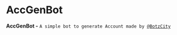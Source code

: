 # AccGenBot

**AccGenBot -** `A simple bot to generate Account made by `[`@BotzCity`](t.me/BotzCity)
